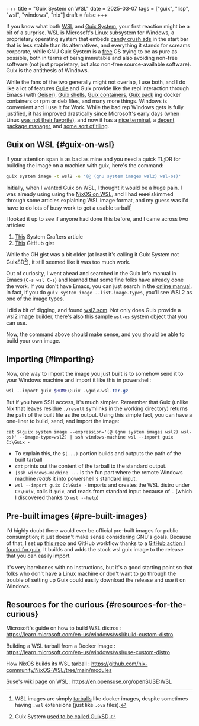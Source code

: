 +++
title = "Guix System on WSL"
date = 2025-03-07
tags = ["guix", "lisp", "wsl", "windows", "nix"]
draft = false
+++

If you know what both [WSL](https://learn.microsoft.com/en-us/windows/wsl/about) and [Guix System](https://guix.gnu.org/#get-guix-system), your first reaction might
be a bit of a surprise. WSL is Microsoft's Linux subsystem for
Windows, a proprietary operating system that embeds [candy crush ads](https://answers.microsoft.com/en-us/microsoftedge/forum/all/how-can-i-get-rid-of-my-login-screen-idiotically/0e7801ef-1b32-4f07-884e-ff9384c67d0b) in
the start bar that is less stable than its alternatives, and
everything it stands for screams corporate, while GNU Guix System is a
[free](https://www.gnu.org/philosophy/free-sw.en.html) OS trying to be as pure as possible, both in terms of being
immutable and also avoiding non-free software (not just proprietary,
but also non-free source-available software). Guix is the antithesis
of Windows.

While the fans of the two generally might not overlap, I use both, and
I do like a lot of features [Guile](https://www.gnu.org/software/guile/) and Guix provide like the repl
interaction through Emacs (with [Geiser](https://www.gnu.org/software/guile/manual/html_node/Using-Guile-in-Emacs.html)), [Guix shells](https://guix.gnu.org/manual/en/html_node/Invoking-guix-shell.html), [Guix containers](https://guix.gnu.org/manual/en/html_node/Invoking-guix-shell.html#index-container),
[Guix pack](https://guix.gnu.org/manual/en/html_node/Invoking-guix-pack.html) ing docker containers or rpm or deb files, and many more
things. Windows is convenient and I use it for Work. While the bad rep
Windows gets is fully justified, it has improved drastically since
Microsoft's early days (when Linux [was not their favorite](https://www.theregister.com/2001/06/02/ballmer_linux_is_a_cancer/)), and now it
has a [nice terminal](https://github.com/microsoft/terminal), a [decent package manager](https://github.com/microsoft/winget-cli), and [some sort of
tiling](https://www.microsoft.com/en-us/windows/learning-center/organize-screen-with-snap-layouts).


## Guix on WSL {#guix-on-wsl}

If your attention span is as bad as mine and you need a quick TL;DR
for building the image on a machien with guix, here's the command:

```bash
guix system image -t wsl2 -e '(@ (gnu system images wsl2) wsl-os)'
```

Initially, when I wanted Guix on WSL, I thought it would be a huge
pain. I was already using using the [NixOS on WSL](https://github.com/nix-community/NixOS-WSL), and I had ~~read~~ skimmed
through some articles explaining WSL image format, and my guess was
I'd have to do lots of busy work to get a usable tarball[^fn:1]

I looked it up to see if anyone had done this before, and I came
across two articles:

1.  [This](https://wiki.systemcrafters.net/guix/wsl/) System Crafters article
2.  [This](https://gist.github.com/giuliano108/49ec5bd0a9339db98535bc793ceb5ab4) GitHub gist

While the GH gist was a bit older (at least it's calling it Guix
System not GuixSD[^fn:2]), it still seemed like it was too much work.

Out of curiosity, I went ahead and searched in the Guix Info manual in
Emacs (`C-s wsl C-s`) and learned that some fine folks have already done
the work. If you don't have Emacs, you can just search in the [online
manual](https://guix.gnu.org/manual/en/guix.html). In fact, if you do `guix system image --list-image-types`, you'll
see WSL2 as one of the image types.

I did a bit of digging, and found [wsl2.scm](https://git.savannah.gnu.org/cgit/guix.git/commit/gnu/system/images/wsl2.scm?id=7eddfea4a01e95a58a2c18f71bc4a345a1ad378f). Not only does Guix provide
a wsl2 image builder, there's also this sample `wsl-os` system object
that you can use.

Now, the command above should make sense, and you should be able to
build your own image.


## Importing {#importing}

Now, one way to import the image you just built is to somehow send it
to your Windows machine and import it like this in powershell:

```powershell
wsl --import guix $HOME\Guix .\guix-wsl.tar.gz
```

But if you have SSH access, it's much simpler. Remember that Guix
(unlike Nix that leaves residue `./result` symlinks in the working
directory) returns the path of the built file as the output. Using
this simple fact, you can have a one-liner to build, send, and import
the image:

```shell
cat $(guix system image --expression='(@ (gnu system images wsl2) wsl-os)' --image-type=wsl2) | ssh windows-machine wsl --import guix C:\Guix -
```

-   To explain this, the `$(...)` portion builds and outputs the path of
    the built tarball
-   `cat` prints out the content of the tarball to the standard output.
-   `|ssh windows-machine ...` is the fun part where the remote Windows
    machine _reads_ it into powershell's standard input.
-   `wsl --import guix C:\Guix -` imports and creates the WSL distro under
    `C:\Guix`, calls it `guix`, and reads from standard input because of `-`
    (which I discovered thanks to `wsl --help`)


## Pre-built images {#pre-built-images}

I'd highly doubt there would ever be official pre-built images for
public consumption; it just doesn't make sense considering GNU's
goals. Because of that, I set up [this repo](https://github.com/Arian-D/guix-wsl) and GitHub workflow thanks
to a [GitHub action I found for guix](https://github.com/PromyLOPh/guix-install-action). It builds and adds the stock wsl
guix image to the release that you can easily import.

It's very barebones with no instructions, but it's a good starting
point so that folks who don't have a Linux machine or don't want to go
through the trouble of setting up Guix could easily download the
release and use it on Windows.


## Resources for the curious {#resources-for-the-curious}

Microsoft's guide on how to build WSL distros
: <https://learn.microsoft.com/en-us/windows/wsl/build-custom-distro>

Building a WSL tarball from a Docker image
: <https://learn.microsoft.com/en-us/windows/wsl/use-custom-distro>

How NixOS builds its WSL tarball
: <https://github.com/nix-community/NixOS-WSL/tree/main/modules>

Suse's wiki page on WSL
: <https://en.opensuse.org/openSUSE:WSL>

[^fn:1]: WSL images are simply [tarballs](https://en.wikipedia.org/wiki/Tar_(computing)) like docker images, despite
    sometimes having `.wsl` extensions (just like `.ova` files).
[^fn:2]: Guix System [used to be called GuixSD](https://lists.gnu.org/archive/html/help-guix/2021-01/msg00151.html).
